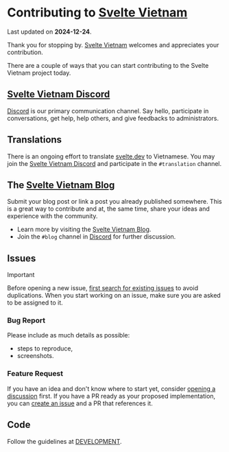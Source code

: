 # Contributing to [Svelte Vietnam][github]

Last updated on **2024-12-24**.

Thank you for stopping by. [Svelte Vietnam][github] welcomes and appreciates your contribution.

There are a couple of ways that you can start contributing to the Svelte Vietnam project today.

## [Svelte Vietnam Discord][sveltevietnam.discord]

[Discord][sveltevietnam.discord] is our primary communication channel. Say hello, participate in conversations, get help, help others, and give feedbacks to administrators.

## Translations

There is an ongoing effort to translate [svelte.dev](https://svelte.dev) to Vietnamese. You may join the [Svelte Vietnam Discord][sveltevietnam.discord] and participate in the `#translation` channel.

## The [Svelte Vietnam Blog][sveltevietnam.blog]

Submit your blog post or link a post you already published somewhere. This is a great way to contribute and at, the same time, share your ideas and experience with the community.

- Learn more by visiting the [Svelte Vietnam Blog][sveltevietnam.blog].
- Join the `#blog` channel in [Discord][sveltevietnam.discord] for further discussion.

## Issues

> [!IMPORTANT]
> Before opening a new issue, [first search for existing issues][github.issues.open] to avoid duplications. When you start working on an issue, make sure you are asked to be assigned to it.

### Bug Report

Please include as much details as possible:

- steps to reproduce,
- screenshots.

### Feature Request

If you have an idea and don't know where to start yet, consider [opening a discussion][github.discussions] first. If you have a PR ready as your proposed implementation, you can [create an issue][github.issues] and a PR that references it.

## Code

Follow the guidelines at [DEVELOPMENT].

<!-- GITHUB -->

[github]: https://github.com/sveltevietnam/sveltevietnam.dev
[github.issues]: https://github.com/sveltevietnam/sveltevietnam.dev/issues?q=
[github.issues.open]: https://github.com/sveltevietnam/sveltevietnam.dev/issues?q=is%3Aissue+is%3Aopen
[github.discussions]: https://github.com/sveltevietnam/sveltevietnam.dev/discussions

<!-- internal references -->

[DEVELOPMENT]: ./docs/DEVELOPMENT.md
[sveltevietnam.blog]: https://www.sveltevietnam.dev/blog
[sveltevietnam.discord]: https://discord.sveltevietnam.dev
[learn.svelte.dev]: https://learn.svelte.dev

